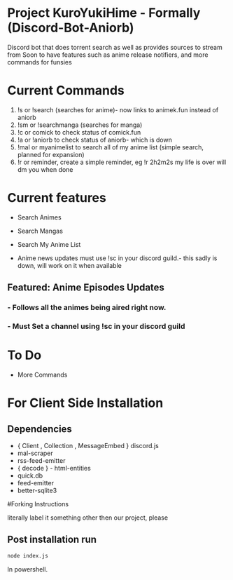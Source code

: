 # Project KuroYukiHime - Formally (Discord-Bot-Aniorb)
Discord bot that does torrent search as well as provides sources to stream from
Soon to have features such as anime release notifiers, and more commands for funsies

# Current Commands
1. !s or !search (searches for anime)- now links to animek.fun instead of aniorb
2. !sm or !searchmanga (searches for manga)
3. !c or comick to check status of comick.fun
4. !a or !aniorb to check status of aniorb- which is down
5. !mal or myanimelist to search all of my anime list (simple search, planned for expansion)
6. !r or reminder, create a simple reminder, eg !r 2h2m2s my life is over will dm you when done

# Current features 

-  Search Animes

- Search Mangas

-  Search My Anime List

-  Anime news updates must use !sc in your discord guild.- this sadly is down, will work on it when available 

 ## __Featured__: Anime Episodes Updates 
 ### - Follows all the animes being aired right now.
 ### - Must Set a channel using !sc in your discord guild 

# To Do 
- More Commands
 
 # For Client Side Installation

 ## Dependencies 
 - { Client , Collection , MessageEmbed } discord.js 
 - mal-scraper
 - rss-feed-emitter
 - { decode } -  html-entities
 - quick.db
 - feed-emitter
 - better-sqlite3

#Forking Instructions

literally label it something other then our project, please

## Post installation run 
```sh <br> 
node index.js
``` 
In powershell.
